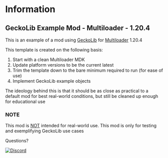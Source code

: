 # Information
## GeckoLib Example Mod - Multiloader - 1.20.4

This is an example of a mod using <a href="https://github.com/bernie-g/geckolib">GeckoLib</a> for <a href="https://github.com/jaredlll08/MultiLoader-Template">Multiloader</a> 1.20.4

This template is created on the following basis:
1. Start with a clean Multiloader MDK
2. Update platform versions to be the current latest
3. Trim the template down to the bare minimum required to run (for ease of use)
4. Implement GeckoLib example objects

The ideology behind this is that it should be as close as practical to a default mod for best real-world conditions, but still be cleaned up enough for educational use

### NOTE
This mod is <u>NOT</u> intended for real-world use. This mod is only for testing and exemplifying GeckoLib use cases

Questions?

<a href="https://discord.gg/pPEqBgJtZW"><img src="https://img.shields.io/discord/730912704776110121?color=green&label=Discord&logo=Discord&logoColor=green&style=for-the-badge" alt="Discord"/></a>